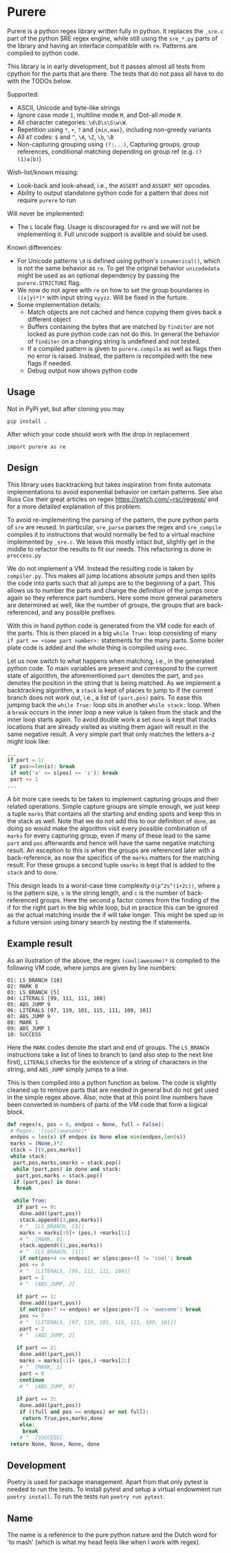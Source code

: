 Purere
======

Purere is a python regex library written fully in python.
It replaces the `_sre.c` part of the python SRE regex engine, while still using the `sre_*.py` parts of the library and having an interface compatible with `re`. Patterns are compiled to python code.

This library is in early development, but it passes almost all tests from cpython for the parts that are there.
The tests that do not pass all have to do with the TODOs below.

Supported:
- ASCII, Unicode and byte-like strings
- Ignore case mode `I`, multiline mode `M`, and Dot-all mode `M`.
- All character categories: `\d\D\s\S\w\W`. 
- Repetition using `*`, `+`, `?` and `{min,max}`, including non-greedy variants
- All `AT` codes: `$` and `^`, `\A`, `\Z`, `\b`, `\B`
- Non-capturing grouping using `(?:...)`, Capturing groups, group references, conditional matching depending on group ref (e.g. `(?(1)a|b)`) 

Wish-list/known missing:
- Look-back and look-ahead, i.e., the `ASSERT` and `ASSERT_NOT` opcodes.
- Ability to output standalone python code for a pattern that does not require `purere` to run

Will never be implemented:
- The `L` locale flag. Usage is discouraged for `re` and we will not be implementing it. Full unicode support is avalible and sould be used.

Known differences:
- For Unicode patterns `\d` is defined using python's `isnumerical()`, which is not the same behavior as `re`. To get the original behavior `unicodedata` might be used as an optional dependency by passing the `purere.STRICTUNI` flag.
- We now do not agree with `re` on how to set the group boundaries in `((x|y)*)*` with input string `xyyzz`. Will be fixed in the furture.
- Some implementation details:
  - Match objects are not cached and hence copying them gives back a different object
  - Buffers containing the bytes that are matched by `finditer` are not locked as pure python code can not do this. In general the behavior of `finditer` on a changing string is undefined and not tested.
  - If a compiled pattern is given to `purere.compile` as well as flags then no error is raised. Instead, the pattern is recompiled with the new flags if needed.
  - Debug output now shows python code


Usage
-----

Not in PyPi yet, but after cloning you may
```
pip install .
```

After which your code should work with the drop in replacement
```
import purere as re
```

Design
------

This library uses backtracking but takes inspiration from finite automata implementations to avoid exponential behavior on certain patterns.
See also Russ Cox their great articles on regex https://swtch.com/~rsc/regexp/ and for a more detailed explanation of this problem.

To avoid re-implementing the parsing of the pattern, the pure python parts of `sre` are reused. In particular, `sre_parse` parses the regex and `sre_compile` compiles it to instructions that would normally be fed to a virtual machine implemented by `_sre.c`. We leave this mostly intact but, slightly get in the middle to refactor the results to fit our needs. This refactoring is done in `proccess.py` 

We do not implement a VM. Instead the resulting code is taken by `compiler.py`. This makes all jump locations absolute jumps and then splits the code into parts such that all jumps are to the beginning of a part. This allows us to number the parts and change the definition of the jumps once again so they reference part numbers. Here some more general parameters are determined as well, like the number of groups, the groups that are back-referenced, and any possible prefixes.

With this in hand python code is generated from the VM code for each of the parts. This is then placed in a big `while True:` loop consisting of many `if part == <some part number>:` statements for the many parts. Some boiler plate code is added and the whole thing is compiled using `exec`. 

Let us now switch to what happens when matching, i.e., in the generated python code. To main variables are present and correspond to the current state of algorithm, the aforementioned `part` denotes the part, and `pos` denotes the position in the string that is being matched.
As we implement a backtracking algorithm, a `stack` is kept of places to jump to if the current branch does not work out, i.e., a list of `(part,pos)` pairs. To ease this jumping back the `while True:` loop sits in another `while stack:` loop. When a `break` occurs in the inner loop a new value is taken from the stack and the inner loop starts again. To avoid double work a set `done` is kept that tracks locations that are already visited as visiting them again will result in the same negative result. A very simple part that only matches the letters a-z might look like:
```python
...
if part = 1:
 if pos>=len(s): break
 if not('a' <= s[pos] <= 'z'): break
 part += 1
...
```

A bit more care needs to be taken to implement capturing groups and their related operations. Simple capture groups are simple enough, we just keep a tuple `marks` that contains all the starting and ending spots and keep this in the stack as well. Note that we do not add this to our definition of `done`, as doing so would make the algorithm visit every possible combination of `marks` for every capturing group, even if many of these lead to the same `part` and `pos` afterwards and hence will have the same negative matching result. An exception to this is when the groups are referenced later with a back-reference, as now the specifics of the `marks` matters for the matching result. For these groups a second tuple `smarks` is kept that is added to the `stack` and to `done`. 

This design leads to a worst-case time complexity `O(p^2s^(1+2c))`, where `p` is the pattern size, `s` is the string length, and `c` is the number of back-referenced groups. Here the second `p` factor comes from the finding of the if for the right part in the big while loop, but in practice this can be ignored as the actual matching inside the if will take longer. This might be sped up in a future version using binary search by nesting the if statements. 

Example result
--------------
As an ilustration of the above, the regex `(cool|awesome)*` is compiled to the following VM code, where jumps are given by line numbers:
```
01: LS_BRANCH [10]
02: MARK 0
03: LS_BRANCH [5]
04: LITERALS [99, 111, 111, 108]
05: ABS_JUMP 9
06: LITERALS [97, 119, 101, 115, 111, 109, 101]
07: ABS_JUMP 9
08: MARK 1
09: ABS_JUMP 1
10: SUCCESS
```
Here the `MARK` codes denote the start and end of groups. The `LS_BRANCH` instructions take a list of lines to branch to (and also step to the next line first), `LITERALS` checks for the existence of a string of characters in the string, and `ABS_JUMP` simply jumps to a line.

This is then compiled into a python function as below. The code is slightly cleaned up to remove parts that are needed in general but do not get used in the simple regex above. Also, note that at this point line numbers have been converted in numbers of parts of the VM code that form a logical block.
```python
def regex(s, pos = 0, endpos = None, full = False):
 # Regex: '(cool|awesome)*'
 endpos = len(s) if endpos is None else min(endpos,len(s))
 marks = (None,)*2
 stack = [(0,pos,marks)]
 while stack:
  part,pos,marks,smarks = stack.pop()
  while (part,pos) in done and stack:
   part,pos,marks = stack.pop()
  if (part,pos) in done:
   break

  while True:
   if part == 0:
    done.add((part,pos))
    stack.append((3,pos,marks))
    # ^  [LS_BRANCH, [3]]
    marks = marks[:0]+ (pos,) +marks[1:]
    # ^  [MARK, 0]
    stack.append((1,pos,marks))
    # ^  [LS_BRANCH, [1]]
    if not(pos+4 <= endpos) or s[pos:pos+4] != 'cool': break
    pos += 4
    # ^  [LITERALS, [99, 111, 111, 108]]
    part = 2
    # ^  [ABS_JUMP, 2]
   
   if part == 1:
    done.add((part,pos))
    if not(pos+7 <= endpos) or s[pos:pos+7] != 'awesome': break
    pos += 7
    # ^  [LITERALS, [97, 119, 101, 115, 111, 109, 101]]
    part = 2
    # ^  [ABS_JUMP, 2]
   
   if part == 2:
    done.add((part,pos))
    marks = marks[:1]+ (pos,) +marks[2:]
    # ^  [MARK, 1]
    part = 0
    continue
    # ^  [ABS_JUMP, 0]
   
   if part == 3:
    done.add((part,pos))
    if ((full and pos == endpos) or not full):
     return True,pos,marks,done
    else:
     break
    # ^  [SUCCESS]
 return None, None, None, done

```

Development
-----------

Poetry is used for package management. Apart from that only pytest is needed to run the tests. 
To install pytest and setup a virtual endowment run `poetry install`.
To run the tests run `poetry run pytest`.

Name
----
The name is a reference to the pure python nature and the Dutch word for 'to mash' (which is what my head feels like when I work with regex).


